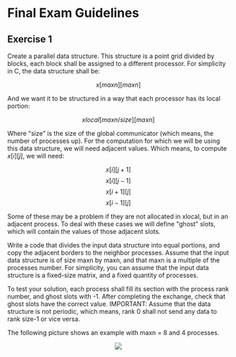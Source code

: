 # Final Exam Guidelines

## Exercise 1

Create a parallel data structure. This structure is a point grid divided by blocks, each block shall be assigned to a different processor. For simplicity in C, the data structure shall be:

$$x[maxn][maxn]$$

And we want it to be structured in a way that each processor has its local portion:

$$xlocal[maxn/size][maxn]$$

Where "size" is the size of the global communicator (which means, the number of processes up). For the computation for which we will be using this data structure, we will need adjacent values. Which means, to compute $x[i][j]$, we will need:

$$x[i][j+1]$$
$$x[i][j-1]$$
$$x[i+1][j]$$
$$x[i-1][j]$$

Some of these may be a problem if they are not allocated in xlocal, but in an adjacent process. To deal with these cases we will define "ghost" slots, which will contain the values of those adjacent slots.

Write a code that divides the input data structure into equal portions, and copy the adjacent borders to the neighbor processes. Assume that the input data structure is of size maxn by maxn, and that maxn is a multiple of the processes number. For simplicity, you can assume that the input data structure is a fixed-size matrix, and a fixed quantity of processes.

To test your solution, each process shall fill its section with the process rank number, and ghost slots with -1. After completing the exchange, check that ghost slots have the correct value. IMPORTANT: Assume that the data structure is not periodic, which means, rank 0 shall not send any data to rank size-1 or vice versa.

The following picture shows an example with maxn = 8 and 4 processes.

<p align="center">
  <img src="https://github.com/trejkev/High-Performance-Computing-I-2023/assets/18760154/c3bf47ab-bc45-4d42-9012-6ce2ae9476bf" />
</p>

